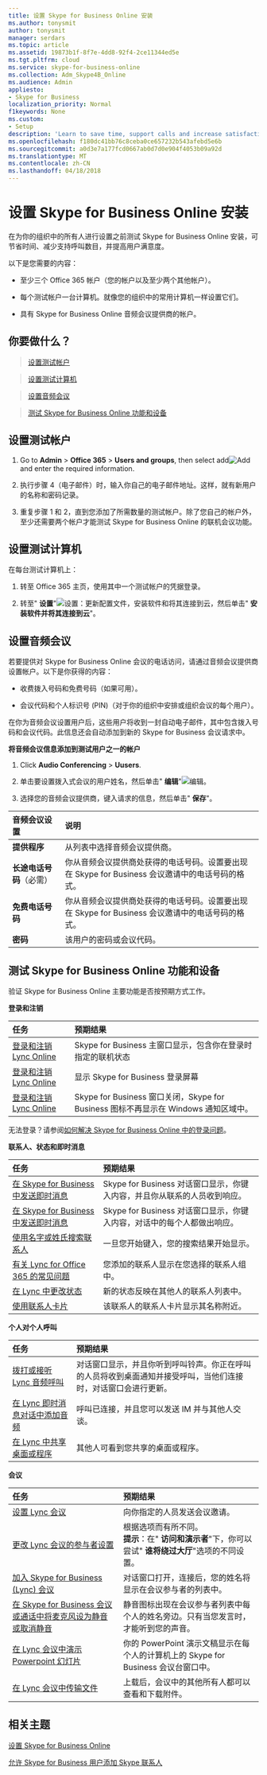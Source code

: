```yaml
---
title: 设置 Skype for Business Online 安装
ms.author: tonysmit
author: tonysmit
manager: serdars
ms.topic: article
ms.assetid: 19873b1f-8f7e-4dd8-92f4-2ce11344ed5e
ms.tgt.pltfrm: cloud
ms.service: skype-for-business-online
ms.collection: Adm_Skype4B_Online
ms.audience: Admin
appliesto:
- Skype for Business
localization_priority: Normal
f1keywords: None
ms.custom:
- Setup
description: 'Learn to save time, support calls and increase satisfaction by setting up test accounts and computers, and testing dial-in conferencing, online features such as person-to-person calls, conferencing, and sign in and out. '
ms.openlocfilehash: f180dc41bb76c8ceba0ce657232b543afebd5e6b
ms.sourcegitcommit: a0d3e7a177fcd0667ab0d7d0e904f4053b09a92d
ms.translationtype: MT
ms.contentlocale: zh-CN
ms.lasthandoff: 04/18/2018
---
```

# <a name="test-your-skype-for-business-online-installation"></a>设置 Skype for Business Online 安装

在为你的组织中的所有人进行设置之前测试 Skype for Business Online 安装，可节省时间、减少支持呼叫数目，并提高用户满意度。
  
以下是您需要的内容：
  
- 至少三个 Office 365 帐户（您的帐户以及至少两个其他帐户）。
    
- 每个测试帐户一台计算机。就像您的组织中的常用计算机一样设置它们。
    
- 具有 Skype for Business Online 音频会议提供商的帐户。 
    
## <a name="what-do-you-want-to-do"></a>你要做什么？

> [设置测试帐户](test-your-skype-for-business-online-installation.md#__toc328126910)
    
> [设置测试计算机](test-your-skype-for-business-online-installation.md#__toc328126911)
    
> [设置音频会议](test-your-skype-for-business-online-installation.md#__toc328126912)
    
> [测试 Skype for Business Online 功能和设备](test-your-skype-for-business-online-installation.md#__toc328126913)
    
## <a name="set-up-test-accounts"></a>设置测试帐户
<a name="__toc328126910"> </a>

1. Go to **Admin** > **Office 365** > **Users and groups**, then select add![Add](../images/328ffb57-5f31-430a-b653-4a6b8e76d338.png) and enter the required information.
    
2. 执行步骤 4（电子邮件）时，输入你自己的电子邮件地址。这样，就有新用户的名称和密码记录。 
    
3. 重复步骤 1 和 2，直到您添加了所需数量的测试帐户。除了您自己的帐户外，至少还需要两个帐户才能测试 Skype for Business Online 的联机会议功能。 
    
## <a name="set-up-test-computers"></a>设置测试计算机
<a name="__toc328126911"> </a>

在每台测试计算机上：
  
1. 转至 Office 365 主页，使用其中一个测试帐户的凭据登录。
    
2. 转至" **设置**"![设置：更新配置文件，安装软件和将其连接到云](../images/4b83e9cb-c7e4-46c8-b3d1-cfee017123ae.png)，然后单击" **安装软件并将其连接到云**"。 
    
## <a name="set-up-audio-conferencing"></a>设置音频会议
<a name="__toc328126912"> </a>

若要提供对 Skype for Business Online 会议的电话访问，请通过音频会议提供商设置帐户。以下是你获得的内容：
  
- 收费拨入号码和免费号码（如果可用）。
    
- 会议代码和个人标识号 (PIN)（对于你的组织中安排或组织会议的每个用户）。
    
在你为音频会议设置用户后，这些用户将收到一封自动电子邮件，其中包含拨入号码和会议代码。此信息还会自动添加到新的 Skype for Business 会议请求中。
  
 **将音频会议信息添加到测试用户之一的帐户**
  
1. Click **Audio Conferencing** > **Uusers**.
    
2. 单击要设置拨入式会议的用户姓名，然后单击" **编辑**"![编辑](../images/2f8948c1-e4f3-4022-b9cd-37fed066056e.png)。
    
3. 选择您的音频会议提供商，键入请求的信息，然后单击" **保存**"。
    
|**音频会议设置**|**说明**|
|:-----|:-----|
|**提供程序** <br/> |从列表中选择音频会议提供商。  <br/> |
|**长途电话号码**（必需） <br/> |你从音频会议提供商处获得的电话号码。设置要出现在 Skype for Business 会议邀请中的电话号码的格式。  <br/> |
|**免费电话号码** <br/> |你从音频会议提供商处获得的电话号码。设置要出现在 Skype for Business 会议邀请中的电话号码的格式。  <br/> |
|**密码** <br/> |该用户的密码或会议代码。  <br/> |
   
## <a name="test-skype-for-business-online-features-and-devices"></a>测试 Skype for Business Online 功能和设备
<a name="__toc328126913"> </a>

验证 Skype for Business Online 主要功能是否按预期方式工作。
  
 **登录和注销**
  
|**任务**|**预期结果**|
|:-----|:-----|
|[登录和注销 Lync Online](http://support.office.com/article/1f0fb5f3-102e-4397-a5c4-f878cc0009d6) <br/> |Skype for Business 主窗口显示，包含你在登录时指定的联机状态  <br/> |
|[登录和注销 Lync Online](http://support.office.com/article/1f0fb5f3-102e-4397-a5c4-f878cc0009d6) <br/> |显示 Skype for Business 登录屏幕  <br/> |
|[登录和注销 Lync Online](http://support.office.com/article/1f0fb5f3-102e-4397-a5c4-f878cc0009d6) <br/> |Skype for Business 窗口关闭，Skype for Business 图标不再显示在 Windows 通知区域中。  <br/> |
   
无法登录？请参阅[如何解决 Skype for Business Online 中的登录问题](https://support.microsoft.com/kb/2541980)。
  
 **联系人、状态和即时消息**
  
|**任务**|**预期结果**|
|:-----|:-----|
|[在 Skype for Business 中发送即时消息](http://support.office.com/article/b3aefb9b-dec8-4be8-a1ee-1eab12144d05) <br/> |Skype for Business 对话窗口显示，你键入内容，并且你从联系的人员收到响应。  <br/> |
|[在 Skype for Business 中发送即时消息](http://support.office.com/article/b3aefb9b-dec8-4be8-a1ee-1eab12144d05) <br/> |Skype for Business 对话窗口显示，你键入内容，对话中的每个人都做出响应。  <br/> |
|[使用名字或姓氏搜索联系人](https://support.office.live.com/article/29fa2061-f679-4e0d-902d-736b67774c8b#BKMK_ContactsFAQ) <br/> |一旦您开始键入，您的搜索结果开始显示。  <br/> |
|[有关 Lync for Office 365 的常见问题](http://support.office.com/article/29fa2061-f679-4e0d-902d-736b67774c8b.aspx#BKMK_ContactsFAQ) <br/> |您添加的联系人显示在您选择的联系人组中。  <br/> |
|[在 Lync 中更改状态](http://support.office.com/article/ef8998cc-7801-4b62-81ba-9a2c1630f9e5) <br/> |新的状态反映在其他人的联系人列表中。  <br/> |
|[使用联系人卡片](http://support.office.com/article/19870880-FC90-46B0-9C60-C398518E9FBC) <br/> |该联系人的联系人卡片显示其名称附近。  <br/> |
   
 **个人对个人呼叫**
  
|**任务**|**预期结果**|
|:-----|:-----|
|[拨打或接听 Lync 音频呼叫](http://support.office.com/article/39342f16-4d16-44de-a806-0b2b566f3886) <br/> |对话窗口显示，并且你听到呼叫铃声。你正在呼叫的人员将收到桌面通知并接受呼叫，当他们连接时，对话窗口会进行更新。  <br/> |
|[在 Lync 即时消息对话中添加音频](http://support.office.com/article/21a098b2-63f1-4205-a9aa-532b6a67ea92) <br/> |呼叫已连接，并且您可以发送 IM 并与其他人交谈。  <br/> |
|[在 Lync 中共享桌面或程序](http://support.office.com/article/33aaa965-eb32-42a9-8a9b-cdfffa364842) <br/> |其他人可看到您共享的桌面或程序。  <br/> |
   
 **会议**
  
|**任务**|**预期结果**|
|:-----|:-----|
|[设置 Lync 会议](http://support.office.com/article/258f9d20-f06c-49a4-a77f-7f5ac635bb5d) <br/> |向你指定的人员发送会议邀请。  <br/> |
|[更改 Lync 会议的参与者设置](http://support.office.com/article/cee2aa78-d878-4a63-ad33-9c249fceced9) <br/> |根据选项而有所不同。  <br/> **提示**：在" **访问和演示者**"下，你可以尝试" **谁将绕过大厅**"选项的不同设置。 <br/> |
|[加入 Skype for Business (Lync) 会议](http://support.office.com/article/538716dc-f4f2-48c2-af96-587c62387b87) <br/> |对话窗口打开，连接后，您的姓名将显示在会议参与者的列表中。  <br/> |
|[在 Skype for Business 会议或通话中将麦克风设为静音或取消静音](http://support.office.com/article/47399948-db7f-4ee5-8e61-53a94bb97704) <br/> |静音图标出现在会议参与者列表中每个人的姓名旁边。只有当您发言时，才能听到您的声音。  <br/> |
|[在 Lync 会议中演示 Powerpoint 幻灯片](http://support.office.com/article/3910a2b2-01df-4b97-9451-322b598ede7e) <br/> |你的 PowerPoint 演示文稿显示在每个人的计算机上的 Skype for Business 会议台窗口中。  <br/> |
|[在 Lync 会议中传输文件](http://support.office.com/article/f6942910-bc1d-4a48-bf18-385778f08088) <br/> |上载后，会议中的其他所有人都可以查看和下载附件。  <br/> |
   
## <a name="related-topics"></a>相关主题
[设置 Skype for Business Online](set-up-skype-for-business-online.md)

[允许 Skype for Business 用户添加 Skype 联系人](let-skype-for-business-users-add-skype-contacts.md)

  
 